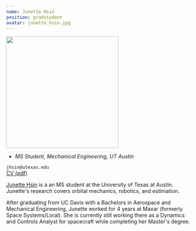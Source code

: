 ```yaml
---
name: Junette Hsin
position: gradstudent
avatar: junette_hsin.jpg
---
```


<img width="300" src="{{site.baseurl}}/images/people/{{page.avatar}}" data-action="zoom">

- _MS Student, Mechanical Engineering, UT Austin_<br>

<i class="fa fa-envelope-o"></i> `jhsin@utexas.edu`<br>
<i class="fa fa-newspaper-o"></i> [CV (pdf)](/documents/JunetteHsinCV.pdf)

<!-- **Office**<br>
Anna Hiss Gym 2.204<br>
2501 Wichita St,
Austin, TX 78712 -->

[Junette Hsin](https://www.linkedin.com/in/junette-hsin/) is a an MS student at the University of Texas at Austin. Junette's research covers orbital mechanics, robotics, and estimation. 

After graduating from UC Davis with a Bachelors in Aerospace and Mechanical Engineering, Junette worked for 4 years at Maxar (formerly Space Systems/Loral). She is currently still working there as a Dynamics and Controls Analyst for spacecraft while completing her Master's degree. 

